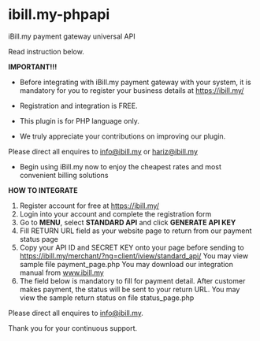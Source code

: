 # ibill.my-phpapi
iBill.my payment gateway universal API

Read instruction below.

<b>IMPORTANT!!!</b>
- Before integrating with iBill.my payment gateway with your system, it is mandatory for you to register your business details at https://ibill.my/

- Registration and integration is FREE.

- This plugin is for PHP language only.

- We truly appreciate your contributions on improving our plugin.

Please direct all enquires to info@ibill.my or hariz@ibill.my

- Begin using iBill.my now to enjoy the cheapest rates and most convenient billing solutions 

<b>HOW TO INTEGRATE</b>
1. Register account for free at https://ibill.my/
2. Login into your account and complete the registration form
3. Go to <b>MENU</b>, select <b>STANDARD API</b> and click <b>GENERATE API KEY</b>
4. Fill RETURN URL field as your website page to return from our payment status page 
5. Copy your API ID and SECRET KEY onto your page before sending to https://ibill.my/merchant/?ng=client/iview/standard_api/
   You may view sample file payment_page.php
   You may download our integration manual from www.ibill.my 
6. The field below is mandatory to fill for payment detail. After customer makes payment, the status will be sent to your return URL. 
   You may view the sample return status on file status_page.php

Please direct all enquires to info@ibill.my. 

Thank you for your continuous support.
